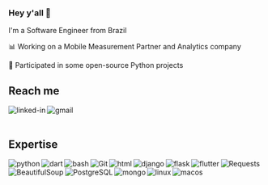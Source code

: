 ### Hey y'all 👋
I'm a Software Engineer from Brazil

📊 Working on a Mobile Measurement Partner and Analytics company

🐍 Participated in some open-source Python projects
<br>

## Reach me

[<img align="left" alt="linked-in" src="https://img.shields.io/badge/linkedin-%230077B5.svg?&style=for-the-badge&logo=linkedin&logoColor=white" />](https://www.linkedin.com/in/arturpbarbosa/)
[<img align="left" alt="gmail" src="https://img.shields.io/badge/-Gmail-%23333?style=for-the-badge&logo=gmail&logoColor=white" />](mailto:fxbrartur@gmail.com)
<br>
<br>
## Expertise
<img align="left" alt="python" src="https://img.shields.io/badge/-Python-%230077B5?style=for-the-badge&logo=python&logoColor=white" />
<img align="left" alt="dart" src="https://img.shields.io/badge/dart-%230175C2.svg?style=for-the-badge&logo=dart&logoColor=white" />
<img align="left" alt="bash" src="https://img.shields.io/badge/shell_script-%23121011.svg?style=for-the-badge&logo=gnu-bash&logoColor=white">
<img align="left" alt="Git" src="https://img.shields.io/badge/Git-E34F26?style=for-the-badge&logo=git&logoColor=white">
<img align="left" alt="html" src="https://img.shields.io/badge/html5-%23E34F26.svg?style=for-the-badge&logo=html5&logoColor=white" />
<img align="left" alt="django" src="https://img.shields.io/badge/django-%23092E20.svg?style=for-the-badge&logo=django&logoColor=white" />
<img align="left" alt="flask" src="https://img.shields.io/badge/flask-%23000.svg?style=for-the-badge&logo=flask&logoColor=white" />
<img align="left" alt="flutter" src="https://img.shields.io/badge/Flutter-%2302569B.svg?style=for-the-badge&logo=Flutter&logoColor=white" />
<img align="left" alt="Requests" src="https://img.shields.io/badge/Requests-777BB4?style=for-the-badge&ogo=requests&logoColor=black">
<img align="left" alt="BeautifulSoup" src="https://img.shields.io/badge/BeautifulSoup-DCDCDC?style=for-the-badge&ogo=soup&logoColor=black">
<img align="left" alt="PostgreSQL" src="https://img.shields.io/badge/PostgreSQL-4169E1?style=for-the-badge&logo=postgresql&logoColor=white">
<img align="left" alt="mongo" src="https://img.shields.io/badge/MongoDB-%234ea94b.svg?style=for-the-badge&logo=mongodb&logoColor=white">
<img align="left" alt="linux" src="https://img.shields.io/badge/Linux-FCC624?style=for-the-badge&logo=linux&logoColor=black">
<img align="left" alt="macos" src="https://img.shields.io/badge/mac%20os-000000?style=for-the-badge&logo=macos&logoColor=F0F0F0">
<br>
<br>
